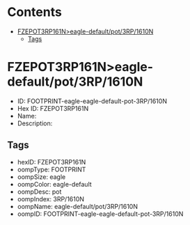 



Contents
========

* [FZEPOT3RP161N>eagle-default/pot/3RP/1610N](#fzepot3rp161neagle-defaultpot3rp1610n)
	* [Tags](#tags)

# FZEPOT3RP161N>eagle-default/pot/3RP/1610N

- ID: FOOTPRINT-eagle-eagle-default-pot-3RP/1610N
- Hex ID: FZEPOT3RP161N
- Name: 
- Description: 

## Tags

- hexID: FZEPOT3RP161N
- oompType: FOOTPRINT
- oompSize: eagle
- oompColor: eagle-default
- oompDesc: pot
- oompIndex: 3RP/1610N
- oompName: eagle-default/pot/3RP/1610N
- oompID: FOOTPRINT-eagle-eagle-default-pot-3RP/1610N
